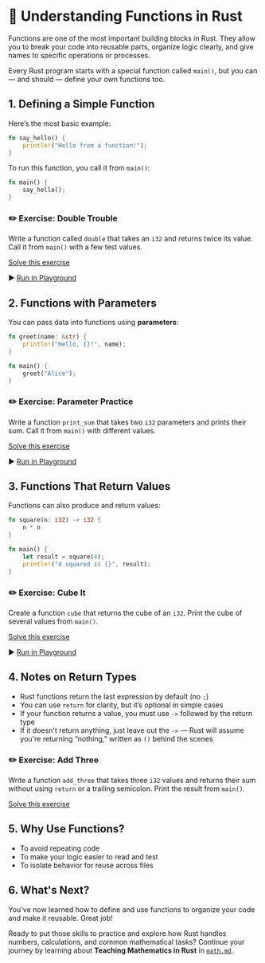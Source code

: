 # 🧩 Understanding Functions in Rust

Functions are one of the most important building blocks in Rust. They allow you to break your code into reusable parts, organize logic clearly, and give names to specific operations or processes.

Every Rust program starts with a special function called `main()`, but you can — and should — define your own functions too.

## 1. Defining a Simple Function

Here’s the most basic example:

```rust
fn say_hello() {
    println!("Hello from a function!");
}
```

To run this function, you call it from `main()`:

```rust
fn main() {
    say_hello();
}
```


### ✏️ Exercise: Double Trouble

Write a function called `double` that takes an `i32` and returns twice its value. Call it from `main()` with a few test values.

[Solve this exercise](../exercises/functions/01_double.rs)

▶️ [Run in Playground](https://play.rust-lang.org/?version=stable&mode=debug&edition=2024&code=fn+say_hello%28%29+%7B%0A++++println%21%28%22Hello+from+a+function%21%22%29%3B%0A%7D%0A%0Afn+main%28%29+%7B%0A++++say_hello%28%29%3B%0A%7D)

## 2. Functions with Parameters

You can pass data into functions using **parameters**:

```rust
fn greet(name: &str) {
    println!("Hello, {}!", name);
}
```

```rust
fn main() {
    greet("Alice");
}
```


### ✏️ Exercise: Parameter Practice

Write a function `print_sum` that takes two `i32` parameters and prints their sum. Call it from `main()` with different values.

[Solve this exercise](../exercises/functions/02_print_sum.rs)

▶️ [Run in Playground](https://play.rust-lang.org/?version=stable&mode=debug&edition=2024&code=fn+greet%28name%3A+%26str%29+%7B%0A++++println%21%28%22Hello%2C+%7B%7D%21%22%2C+name%29%3B%0A%7D%0A%0Afn+main%28%29+%7B%0A++++greet%28%22Alice%22%29%3B%0A%7D)

## 3. Functions That Return Values

Functions can also produce and return values:

```rust
fn square(n: i32) -> i32 {
    n * n
}
```

```rust
fn main() {
    let result = square(4);
    println!("4 squared is {}", result);
}
```


### ✏️ Exercise: Cube It

Create a function `cube` that returns the cube of an `i32`. Print the cube of several values from `main()`.

[Solve this exercise](../exercises/functions/03_cube.rs)

▶️ [Run in Playground](https://play.rust-lang.org/?version=stable&mode=debug&edition=2024&code=fn+square%28n%3A+i32%29+-%3E+i32+%7B%0A++++n+*+n%0A%7D%0A%0Afn+main%28%29+%7B%0A++++let+result+%3D+square%284%29%3B%0A++++println%21%28%224+squared+is+%7B%7D%22%2C+result%29%3B%0A%7D)

## 4. Notes on Return Types

* Rust functions return the last expression by default (no `;`)
* You can use `return` for clarity, but it’s optional in simple cases
* If your function returns a value, you must use `->` followed by the return type
* If it doesn't return anything, just leave out the `->` — Rust will assume you're returning “nothing,” written as `()` behind the scenes

### ✏️ Exercise: Add Three

Write a function `add_three` that takes three `i32` values and returns their sum without using `return` or a trailing semicolon. Print the result from `main()`.

[Solve this exercise](../exercises/functions/04_add_three.rs)

## 5. Why Use Functions?

- To avoid repeating code
- To make your logic easier to read and test
- To isolate behavior for reuse across files

## 6. What's Next?

You've now learned how to define and use functions to organize your code and make it reusable. Great job!

Ready to put those skills to practice and explore how Rust handles numbers, calculations, and common mathematical tasks? Continue your journey by learning about **Teaching Mathematics in Rust** in [`math.md`](./math.md).
